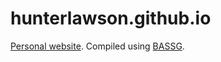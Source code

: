 # hunterlawson.github.io
[Personal website](https://www.hunterlawson.com). Compiled using [BASSG](https://www.github.com/hunterlawson/bassg).

